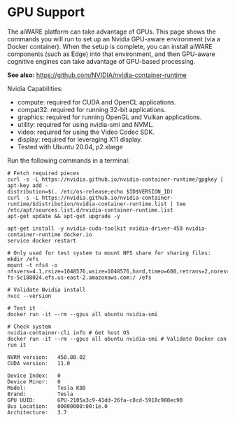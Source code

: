 # GPU Support

The aiWARE platform can take advantage of GPUs. This page shows the commands you will run to set up an Nvidia GPU-aware environment (via a Docker container). When the setup is complete, you can install aiWARE components (such as Edge) into that environment, and then GPU-aware cognitive engines can take advantage of GPU-based processing.

**See  also:** https://github.com/NVIDIA/nvidia-container-runtime

Nvidia Capabilities:

* compute: required for CUDA and OpenCL applications.
* compat32: required for running 32-bit applications.
* graphics: required for running OpenGL and Vulkan applications.
* utility: required for using nvidia-smi and NVML.
* video: required for using the Video Codec SDK.
* display: required for leveraging X11 display.
* Tested with Ubuntu 20.04, p2.xlarge

Run the following commands in a terminal:

```pre
# Fetch required pieces
curl -s -L https://nvidia.github.io/nvidia-container-runtime/gpgkey | apt-key add -
distribution=$(. /etc/os-release;echo $ID$VERSION_ID)
curl -s -L https://nvidia.github.io/nvidia-container-runtime/$distribution/nvidia-container-runtime.list | tee /etc/apt/sources.list.d/nvidia-container-runtime.list
apt-get update && apt-get upgrade -y

apt-get install -y nvidia-cuda-toolkit nvidia-driver-450 nvidia-container-runtime docker.io
service docker restart

# Only used for test system to mount NFS share for sharing files:
mkdir /efs
mount -t nfs4 -o nfsvers=4.1,rsize=1048576,wsize=1048576,hard,timeo=600,retrans=2,noresvport fs-5c188024.efs.us-east-2.amazonaws.com:/ /efs

# Validate Nvidia install
nvcc --version

# Test it
docker run -it --rm --gpus all ubuntu nvidia-smi

# Check system
nvidia-container-cli info # Get host OS
docker run -it --rm --gpus all ubuntu nvidia-smi # Validate Docker can run it

NVRM version:   450.80.02
CUDA version:   11.0

Device Index:   0
Device Minor:   0
Model:          Tesla K80
Brand:          Tesla
GPU UUID:       GPU-2105a3c9-41dd-26fa-c8cd-5918c988ec90
Bus Location:   00000000:00:1e.0
Architecture:   3.7
```

